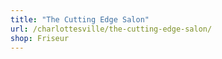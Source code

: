 ```yaml
---
title: "The Cutting Edge Salon"
url: /charlottesville/the-cutting-edge-salon/
shop: Friseur
---
```

